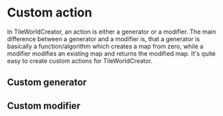# Custom action
In TileWorldCreator, an action is either a generator or a modifier. The main difference between a generator and a modifier is, that a generator is basically a function/algorithm which creates a map from zero, while a modifier modifies an existing map and returns the modified map. 
It's quite easy to create custom actions for TileWorldCreator. 

## Custom generator

## Custom modifier

